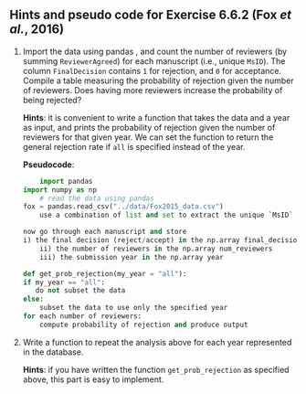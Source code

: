 ## Hints and pseudo code for Exercise 6.6.2 (Fox *et al.*, 2016)

1. Import the data using pandas , and count the number of reviewers (by summing `ReviewerAgreed`) for each manuscript (i.e., unique `MsID`). The column `FinalDecision` contains `1` for rejection, and `0` for acceptance. Compile a table measuring the probability of rejection given the number of reviewers. Does having more reviewers increase the probability of being rejected?

	**Hints**: it is convenient to write a function that takes the data and a year as input, and prints the probability of rejection given the number of reviewers for that given year. We can set the function to return the general rejection rate if `all` is specified instead of the year. 

	**Pseudocode**:

	```python
        import pandas
	import numpy as np
        # read the data using pandas
	fox = pandas.read_csv("../data/Fox2015_data.csv")
        use a combination of list and set to extract the unique `MsID`

	now go through each manuscript and store
	i) the final decision (reject/accept) in the np.array final_decision
        ii) the number of reviewers in the np.array num_reviewers
        iii) the submission year in the np.array year

	def get_prob_rejection(my_year = "all"):
	if my_year == "all":
	   do not subset the data
	else:
	    subset the data to use only the specified year
	for each number of reviewers:
	    compute probability of rejection and produce output
	```

2. Write a function to repeat the analysis above for each year represented in the database. 

	**Hints**: if you have written the function `get_prob_rejection` as specified above, this part is easy to implement.

